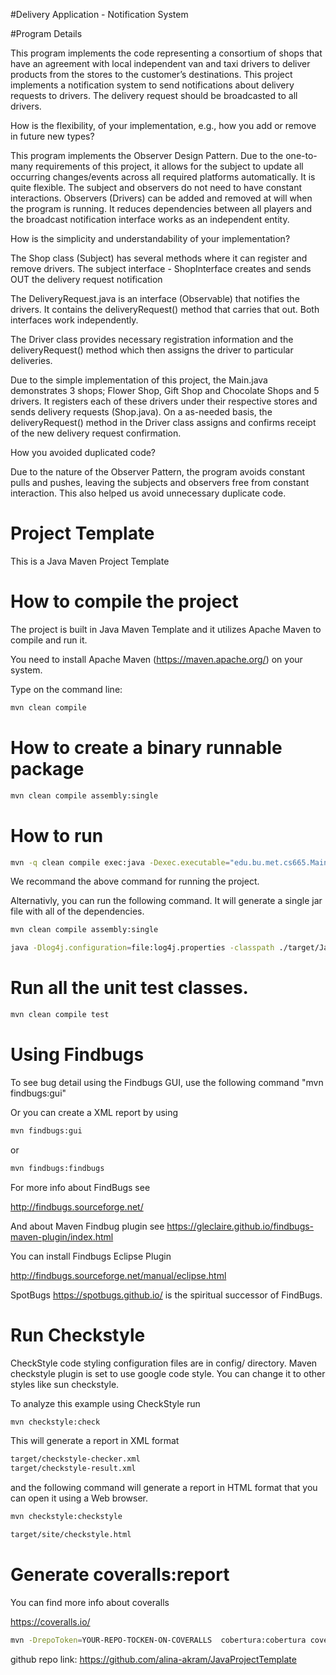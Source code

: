 #Delivery Application - Notification System

#Program Details

This program implements the code representing a consortium of shops that have an agreement with local independent van and taxi drivers to deliver products from the stores to the customer’s destinations. This project implements a notification system to send notifications about delivery requests to drivers. The delivery request should be broadcasted to all drivers. 


How is the flexibility, of your implementation, e.g., how you add or remove in future new
types?

This program implements the Observer Design Pattern. Due to the one-to-many requirements of this project, it allows for the subject to update all occurring changes/events across all required platforms automatically. It is quite flexible. The subject and observers do not need to have constant interactions. Observers (Drivers) can be added and removed at will when the program is running. It reduces dependencies between all players and the broadcast notification interface works as an independent entity. 


How is the simplicity and understandability of your implementation?

The Shop class (Subject) has several methods where it can register and remove drivers. The subject interface - ShopInterface creates and sends OUT the delivery request notification

The DeliveryRequest.java is an interface (Observable) that notifies the drivers. It contains the deliveryRequest() method that carries that out. Both interfaces work independently.

The Driver class provides necessary registration information and the deliveryRequest() method which then assigns the driver to particular deliveries. 

Due to the simple implementation of this project, the Main.java demonstrates 3 shops; Flower Shop, Gift Shop and Chocolate Shops and 5 drivers. It registers each of these drivers under their respective stores and sends delivery requests (Shop.java). On a as-needed basis, the deliveryRequest() method in the Driver class assigns and confirms receipt of the new delivery request confirmation. 


How you avoided duplicated code?

Due to the nature of the Observer Pattern, the program avoids constant pulls and pushes, leaving the subjects and observers free from constant interaction. This also helped us avoid unnecessary duplicate code. 


# Project Template

This is a Java Maven Project Template


# How to compile the project

The project is built in Java Maven Template and it utilizes Apache Maven to compile and run it. 

You need to install Apache Maven (https://maven.apache.org/)  on your system. 

Type on the command line: 

```bash
mvn clean compile
```

# How to create a binary runnable package 


```bash
mvn clean compile assembly:single
```


# How to run

```bash
mvn -q clean compile exec:java -Dexec.executable="edu.bu.met.cs665.Main" -Dlog4j.configuration="file:log4j.properties"
```

We recommand the above command for running the project. 

Alternativly, you can run the following command. It will generate a single jar file with all of the dependencies. 

```bash
mvn clean compile assembly:single

java -Dlog4j.configuration=file:log4j.properties -classpath ./target/JavaProjectTemplate-1.0-SNAPSHOT-jar-with-dependencies.jar  edu.bu.met.cs665.Main
```


# Run all the unit test classes.


```bash
mvn clean compile test

```

# Using Findbugs 

To see bug detail using the Findbugs GUI, use the following command "mvn findbugs:gui"

Or you can create a XML report by using  


```bash
mvn findbugs:gui 
```

or 


```bash
mvn findbugs:findbugs
```


For more info about FindBugs see 

http://findbugs.sourceforge.net/

And about Maven Findbug plugin see 
https://gleclaire.github.io/findbugs-maven-plugin/index.html


You can install Findbugs Eclipse Plugin 

http://findbugs.sourceforge.net/manual/eclipse.html



SpotBugs https://spotbugs.github.io/ is the spiritual successor of FindBugs.


# Run Checkstyle 

CheckStyle code styling configuration files are in config/ directory. Maven checkstyle plugin is set to use google code style. 
You can change it to other styles like sun checkstyle. 

To analyze this example using CheckStyle run 

```bash
mvn checkstyle:check
```

This will generate a report in XML format


```bash
target/checkstyle-checker.xml
target/checkstyle-result.xml
```

and the following command will generate a report in HTML format that you can open it using a Web browser. 

```bash
mvn checkstyle:checkstyle
```

```bash
target/site/checkstyle.html
```


# Generate  coveralls:report 

You can find more info about coveralls 

https://coveralls.io/

```bash
mvn -DrepoToken=YOUR-REPO-TOCKEN-ON-COVERALLS  cobertura:cobertura coveralls:report
```

github repo link: https://github.com/alina-akram/JavaProjectTemplate
